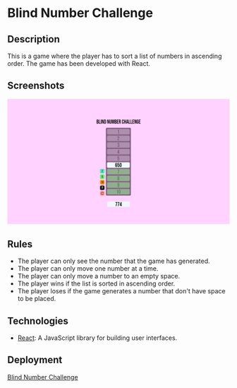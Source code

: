 # Blind Number Challenge

## Description

This is a game where the player has to sort a list of numbers in ascending order. The game has been developed with React.

## Screenshots

![blind-number-challenge](./public/blind-number-challenge.png)

## Rules

-   The player can only see the number that the game has generated.
-   The player can only move one number at a time.
-   The player can only move a number to an empty space.
-   The player wins if the list is sorted in ascending order.
-   The player loses if the game generates a number that don't have space to be placed.

## Technologies

-   [React](https://reactjs.org/): A JavaScript library for building user interfaces.

## Deployment

[Blind Number Challenge](https://amv1909.github.io/Blind-Number-Challenge/)
